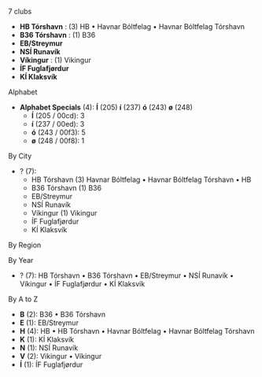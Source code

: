 7 clubs

- **HB Tórshavn** : (3) HB • Havnar Bóltfelag • Havnar Bóltfelag Tórshavn
- **B36 Tórshavn** : (1) B36
- **EB/Streymur**
- **NSÍ Runavík**
- **Víkingur** : (1) Vikingur
- **ÍF Fuglafjørdur**
- **KÍ Klaksvík**




Alphabet

- **Alphabet Specials** (4):  **Í** (205) **í** (237) **ó** (243) **ø** (248)
  - **Í** (205 / 00cd): 3
  - **í** (237 / 00ed): 3
  - **ó** (243 / 00f3): 5
  - **ø** (248 / 00f8): 1




By City

- ? (7): 
  - HB Tórshavn  (3) Havnar Bóltfelag • Havnar Bóltfelag Tórshavn • HB
  - B36 Tórshavn  (1) B36
  - EB/Streymur 
  - NSÍ Runavík 
  - Víkingur  (1) Vikingur
  - ÍF Fuglafjørdur 
  - KÍ Klaksvík 




By Region





By Year

- ? (7):   HB Tórshavn • B36 Tórshavn • EB/Streymur • NSÍ Runavík • Víkingur • ÍF Fuglafjørdur • KÍ Klaksvík






By A to Z

- **B** (2): B36 • B36 Tórshavn
- **E** (1): EB/Streymur
- **H** (4): HB • HB Tórshavn • Havnar Bóltfelag • Havnar Bóltfelag Tórshavn
- **K** (1): KÍ Klaksvík
- **N** (1): NSÍ Runavík
- **V** (2): Vikingur • Víkingur
- **Í** (1): ÍF Fuglafjørdur





